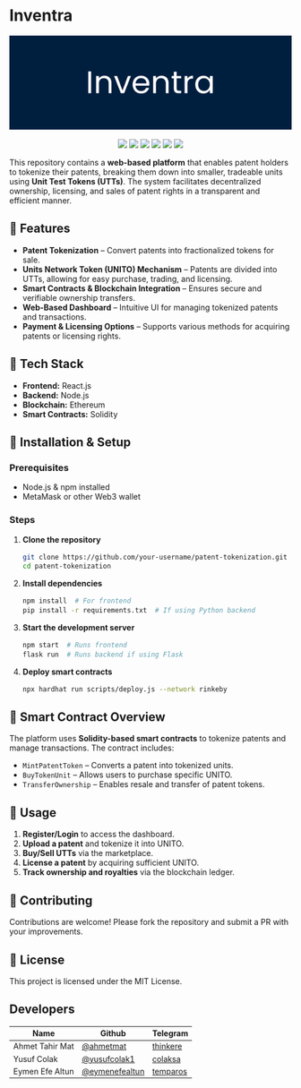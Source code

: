 # Inventra

<p align="center">
  <img src="https://github.com/ahmetmat/Inventra/blob/main/Resources/banner.png" alt="Sublime's custom image"/>
</p>
<p align="center">
   <img src="https://img.shields.io/badge/made_with-Solidity-blue?style=plastic" /></a>
         <a href="#backers" alt="Backers on Open Collective">
         <a href="#backers" alt="Backers on Open Collective">
        <img src="https://img.shields.io/github/commit-activity/t/ahmetmat/Inventra?style=plastic" /></a>
        <a href="#backers" alt="Backers on Open Collective">
       <img src="https://img.shields.io/github/repo-size/ahmetmat/Inventra?style=plastic" /></a>
                <a href="#backers" alt="Backers on Open Collective">
        <img src="https://img.shields.io/github/stars/ahmetmat/Inventra?style=plastic" /></a>
                <a href="#backers" alt="Backers on Open Collective">
        <img src="https://img.shields.io/github/watchers/ahmetmat/Inventra?style=plastic" /></a>
                <a href="#backers" alt="Backers on Open Collective">
        <img src="https://img.shields.io/github/forks/ahmetmat/Inventra?style=plastic" /></a>
</p>


This repository contains a **web-based platform** that enables patent holders to tokenize their patents, breaking them down into smaller, tradeable units using **Unit Test Tokens (UTTs)**. The system facilitates decentralized ownership, licensing, and sales of patent rights in a transparent and efficient manner.

## 🌟 Features
- **Patent Tokenization** – Convert patents into fractionalized tokens for sale.
- **Units Network Token (UNITO) Mechanism** – Patents are divided into UTTs, allowing for easy purchase, trading, and licensing.
- **Smart Contracts & Blockchain Integration** – Ensures secure and verifiable ownership transfers.
- **Web-Based Dashboard** – Intuitive UI for managing tokenized patents and transactions.
- **Payment & Licensing Options** – Supports various methods for acquiring patents or licensing rights.

## 🔧 Tech Stack
- **Frontend:** React.js 
- **Backend:** Node.js 
- **Blockchain:** Ethereum 
- **Smart Contracts:** Solidity

## 🚀 Installation & Setup
### Prerequisites
- Node.js & npm installed
- MetaMask or other Web3 wallet

### Steps
1. **Clone the repository**
   ```sh
   git clone https://github.com/your-username/patent-tokenization.git
   cd patent-tokenization
   ```
2. **Install dependencies**
   ```sh
   npm install  # For frontend
   pip install -r requirements.txt  # If using Python backend
   ```
3. **Start the development server**
   ```sh
   npm start  # Runs frontend
   flask run  # Runs backend if using Flask
   ```
4. **Deploy smart contracts**
   ```sh
   npx hardhat run scripts/deploy.js --network rinkeby
   ```

## 📜 Smart Contract Overview
The platform uses **Solidity-based smart contracts** to tokenize patents and manage transactions. The contract includes:
- `MintPatentToken` – Converts a patent into tokenized units.
- `BuyTokenUnit` – Allows users to purchase specific UNITO.
- `TransferOwnership` – Enables resale and transfer of patent tokens.

## 📌 Usage
1. **Register/Login** to access the dashboard.
2. **Upload a patent** and tokenize it into UNITO.
3. **Buy/Sell UTTs** via the marketplace.
4. **License a patent** by acquiring sufficient UNITO.
5. **Track ownership and royalties** via the blockchain ledger.

## 🤝 Contributing
Contributions are welcome! Please fork the repository and submit a PR with your improvements.

## 📜 License
This project is licensed under the MIT License.


## Developers

| Name | Github | Telegram | 
| ------ | ------ |------ | 
| Ahmet Tahir Mat | [@ahmetmat](https://github.com/ahmetmat) | [thinkere](https://t.me/thinkere)
| Yusuf Colak | [@yusufcolak1](https://github.com/yusufcolak1) | [colaksa](https://t.me/colaksa) 
| Eymen Efe Altun | [@eymenefealtun](https://github.com/eymenefealtun) | [temparos](https://t.me/temparos) 

